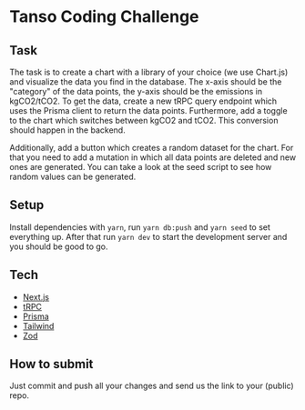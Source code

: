 # Tanso Coding Challenge

## Task

The task is to create a chart with a library of your choice (we use Chart.js) and visualize the data you find in the database. The x-axis should be the "category" of the data points, the y-axis should be the emissions in kgCO2/tCO2. To get the data, create a new tRPC query endpoint which uses the Prisma client to return the data points. Furthermore, add a toggle to the chart which switches between kgCO2 and tCO2. This conversion should happen in the backend.

Additionally, add a button which creates a random dataset for the chart. For that you need to add a mutation in which all data points are deleted and new ones are generated. You can take a look at the seed script to see how random values can be generated.

## Setup

Install dependencies with `yarn`, run `yarn db:push` and `yarn seed` to set everything up.
After that run `yarn dev` to start the development server and you should be good to go.

## Tech

-   [Next.js](https://nextjs.org/docs)
-   [tRPC](https://trpc.io/docs/v10/)
-   [Prisma](https://www.prisma.io/docs/)
-   [Tailwind](https://tailwindcss.com/docs/utility-first)
-   [Zod](https://github.com/colinhacks/zod)

## How to submit

Just commit and push all your changes and send us the link to your (public) repo.
